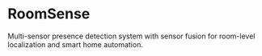 # RoomSense
Multi-sensor presence detection system with sensor fusion for room-level localization and smart home automation.
